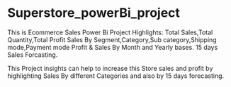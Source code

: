 # Superstore_powerBi_project
This is Ecommerce Sales Power Bi Project
Highlights:
         Total Sales,Total Quantity,Total Profit
         Sales By Segment,Category,Sub category,Shipping mode,Payment mode
         Profit & Sales By Month and Yearly bases.
         15 days Sales Forcasting.

This Project insights can help to increase this Store sales and profit by highlighting Sales By different Categories and also by 15 days forecasting.
         
